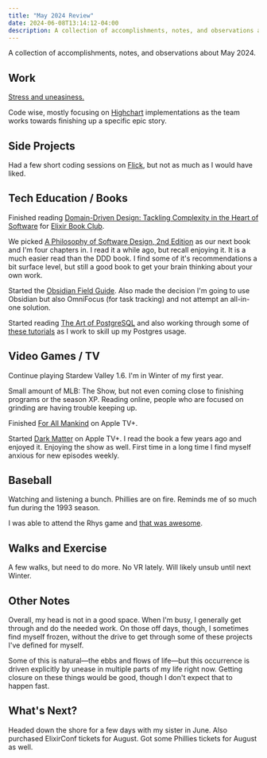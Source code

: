 ```yaml
---
title: "May 2024 Review"
date: 2024-06-08T13:14:12-04:00
description: A collection of accomplishments, notes, and observations about May 2024.
---
```


A collection of accomplishments, notes, and observations about May 2024.

## Work

[Stress and uneasiness.](https://www.reuters.com/markets/deals/bain-capital-take-powerschool-private-56-bln-deal-2024-06-07/)

Code wise, mostly focusing on [Highchart](https://www.highcharts.com/) implementations as the team works towards finishing up a specific epic story.

## Side Projects

Had a few short coding sessions on [Flick](https://github.com/zorn/flick), but not as much as I would have liked.

## Tech Education / Books

Finished reading [Domain-Driven Design: Tackling Complexity in the Heart of Software](https://www.goodreads.com/book/show/179133.Domain_Driven_Design) for [Elixir Book Club](https://elixirbookclub.github.io/website//).

We picked [A Philosophy of Software Design, 2nd Edition](https://www.amazon.com/dp/173210221X) as our next book and I'm four chapters in. I read it a while ago, but recall enjoying it. It is a much easier read than the DDD book. I find some of it's recommendations a bit surface level, but still a good book to get your brain thinking about your own work.

Started the [Obsidian Field Guide](https://learn.macsparky.com/p/obsidianfg-plus). Also made the decision I'm going to use Obsidian but also OmniFocus (for task tracking) and not attempt an all-in-one solution.

Started reading [The Art of PostgreSQL](https://theartofpostgresql.com/) and also working through some of [these tutorials](https://www.crunchydata.com/developers/tutorials) as I work to skill up my Postgres usage.

## Video Games / TV

Continue playing Stardew Valley 1.6. I'm in Winter of my first year.

Small amount of MLB: The Show, but not even coming close to finishing programs or the season XP. Reading online, people who are focused on grinding are having trouble keeping up.

Finished [For All Mankind](https://tv.apple.com/us/show/for-all-mankind/umc.cmc.6wsi780sz5tdbqcf11k76mkp7) on Apple TV+.

Started [Dark Matter](https://www.apple.com/tv-pr/originals/dark-matter/) on Apple TV+. I read the book a few years ago and enjoyed it. Enjoying the show as well. First time in a long time I find myself anxious for new episodes weekly.

## Baseball

Watching and listening a bunch. Phillies are on fire. Reminds me of so much fun during the 1993 season.

I was able to attend the Rhys game and [that was awesome](https://jawns.club/@zorn/112558597628384573).

## Walks and Exercise

A few walks, but need to do more. No VR lately. Will likely unsub until next Winter.

## Other Notes

Overall, my head is not in a good space. When I'm busy, I generally get through and do the needed work. On those off days, though, I sometimes find myself frozen, without the drive to get through some of these projects I've defined for myself. 

Some of this is natural—the ebbs and flows of life—but this occurrence is driven explicitly by unease in multiple parts of my life right now. Getting closure on these things would be good, though I don't expect that to happen fast.

## What's Next?

Headed down the shore for a few days with my sister in June. Also purchased ElixirConf tickets for August. Got some Phillies tickets for August as well.
